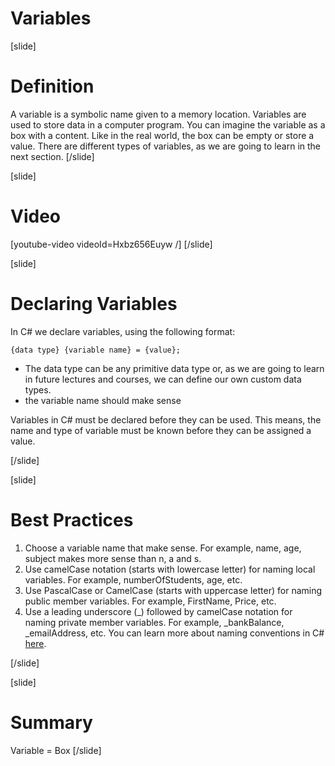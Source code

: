 # Variables

[slide]
# Definition
A variable is a symbolic name given to a memory location. 
Variables are used to store data in a computer program.
You can imagine the variable as a box with a content. Like in the real world, the box can be empty or store a value. 
There are different types of variables, as we are going to learn in the next section.
[/slide]

[slide]
# Video
[youtube-video videoId=Hxbz656Euyw /]
[/slide]

[slide]
# Declaring Variables
In C# we declare variables, using the following format:
```
{data type} {variable name} = {value};
```
- The data type can be any primitive data type or, as we are going to learn in future lectures and courses, we can define our own custom data types.
- the variable name should make sense 

Variables in C# must be declared before they can be used. This means, the name and type of variable must be known before they can be assigned a value. 

[/slide]

[slide]
# Best Practices

1. Choose a variable name that make sense. For example, name, age, subject makes more sense than n, a and s.
2. Use camelCase notation (starts with lowercase letter) for naming local variables. For example, numberOfStudents, age, etc.
3. Use PascalCase or CamelCase (starts with uppercase letter) for naming public member variables. For example, FirstName, Price, etc.
4. Use a leading underscore (_) followed by camelCase notation for naming private member variables. For example, _bankBalance, _emailAddress, etc.
You can learn more about naming conventions in C# [here](https://docs.microsoft.com/en-us/dotnet/standard/design-guidelines/naming-guidelines).

[/slide]


[slide]
# Summary
Variable = Box
[/slide]